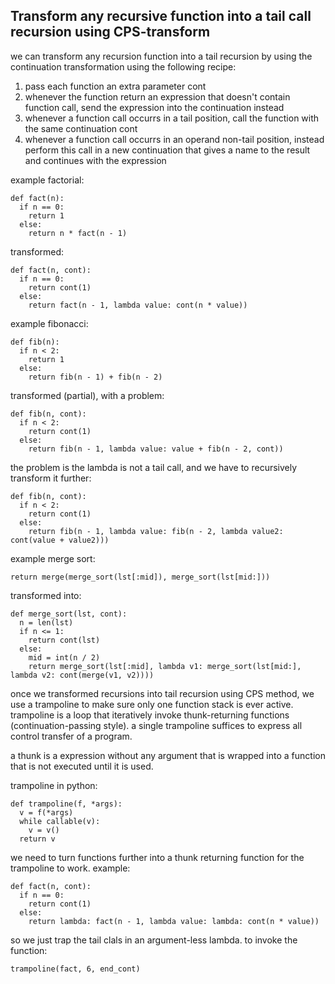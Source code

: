 ## Transform any recursive function into a tail call recursion using CPS-transform
we can transform any recursion function into a tail recursion by using the continuation transformation using the following recipe:

1. pass each function an extra parameter cont
2. whenever the function return an expression that doesn't contain function call, send the expression into the continuation instead
3. whenever a function call occurrs in a tail position, call the function with the same continuation cont
4. whenever a function call occurrs in an operand non-tail position, instead perform this call in a new continuation that gives a name to the result and continues
   with the expression

example factorial:
```
def fact(n):
  if n == 0:
    return 1
  else:
    return n * fact(n - 1)
```

transformed:
```
def fact(n, cont):
  if n == 0:
    return cont(1)
  else:
    return fact(n - 1, lambda value: cont(n * value))
```

example fibonacci:
```
def fib(n):
  if n < 2:
    return 1
  else:
    return fib(n - 1) + fib(n - 2)
```

transformed (partial), with a problem:
```
def fib(n, cont):
  if n < 2:
    return cont(1)
  else:
    return fib(n - 1, lambda value: value + fib(n - 2, cont))
```
the problem is the lambda is not a tail call, and we have to recursively transform it further:
```
def fib(n, cont):
  if n < 2:
    return cont(1)
  else:
    return fib(n - 1, lambda value: fib(n - 2, lambda value2: cont(value + value2)))
```

example merge sort:
```
return merge(merge_sort(lst[:mid]), merge_sort(lst[mid:]))
```

transformed into:
```
def merge_sort(lst, cont):
  n = len(lst)
  if n <= 1:
    return cont(lst)
  else:
    mid = int(n / 2)
    return merge_sort(lst[:mid], lambda v1: merge_sort(lst[mid:], lambda v2: cont(merge(v1, v2))))
```

once we transformed recursions into tail recursion using CPS method, we use a trampoline to make sure only one function stack is ever active. trampoline is a loop
that iteratively invoke thunk-returning functions (continuation-passing style). a single trampoline suffices to express all control transfer of a program.

a thunk is a expression without any argument that is wrapped into a function that is not executed until it is used.

trampoline in python:
```
def trampoline(f, *args):
  v = f(*args)
  while callable(v):
    v = v()
  return v
```

we need to turn functions further into a thunk returning function for the trampoline to work. example:
```
def fact(n, cont):
  if n == 0:
    return cont(1)
  else:
    return lambda: fact(n - 1, lambda value: lambda: cont(n * value))
```

so we just trap the tail clals in an argument-less lambda. to invoke the function:
```
trampoline(fact, 6, end_cont)
```
